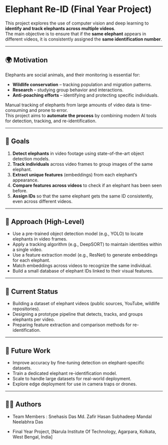 # Elephant Re-ID (Final Year Project)

This project explores the use of computer vision and deep learning to **identify and track elephants across multiple videos**.  
The main objective is to ensure that if the **same elephant** appears in different videos, it is consistently assigned the **same identification number**.

---

## 🌍 Motivation
Elephants are social animals, and their monitoring is essential for:
- **Wildlife conservation** – tracking population and migration patterns.
- **Research** – studying group behavior and interactions.
- **Anti-poaching efforts** – identifying and protecting specific individuals.

Manual tracking of elephants from large amounts of video data is time-consuming and prone to error.  
This project aims to **automate the process** by combining modern AI tools for detection, tracking, and re-identification.

---

## 🎯 Goals
1. **Detect elephants** in video footage using state-of-the-art object detection models.  
2. **Track individuals** across video frames to group images of the same elephant.  
3. **Extract unique features** (embeddings) from each elephant’s appearance.  
4. **Compare features across videos** to check if an elephant has been seen before.  
5. **Assign IDs** so that the same elephant gets the same ID consistently, even across different videos.

---

## 🧠 Approach (High-Level)
- Use a pre-trained object detection model (e.g., YOLO) to locate elephants in video frames.  
- Apply a tracking algorithm (e.g., DeepSORT) to maintain identities within a single video.  
- Use a feature extraction model (e.g., ResNet) to generate embeddings for each elephant.  
- Match embeddings across videos to recognize the same individual.  
- Build a small database of elephant IDs linked to their visual features.  

---

## 📌 Current Status
- Building a dataset of elephant videos (public sources, YouTube, wildlife repositories).  
- Designing a prototype pipeline that detects, tracks, and groups elephants per video.  
- Preparing feature extraction and comparison methods for re-identification.  

---

## 🔮 Future Work
- Improve accuracy by fine-tuning detection on elephant-specific datasets.  
- Train a dedicated elephant re-identification model.  
- Scale to handle large datasets for real-world deployment.  
- Explore edge deployment for use in camera traps or drones.  

---

## 👩‍💻 Authors
- Team Members : 
    Snehasis Das
    Md. Zafir Hasan
    Subhadeep Mandal
    Neelabhra Das

- Final Year Project, [Narula Institute Of Technology, Agarpara, Kolkata, West Bengal, India]